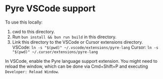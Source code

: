 # Pyre VSCode support

To use this locally:

1. cwd to this directory.
2. Run `bun install && bun run build` in this directory.
2. Link this directory to the VSCode or Cursor extensions directory.
    VSCode: `ln -s "$(pwd)" ~/.vscode/extensions/pyre-lang`
    Cursor: `ln -s "$(pwd)" ~/.cursor/extensions/pyre-lang`

In VSCode, enable the Pyre language support extension.
You might need to reload the window, which can be done via Cmd+Shift+P and executing `Developer: Reload Window`.